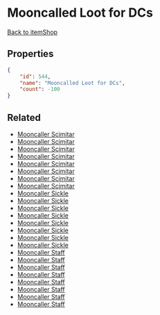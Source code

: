 # Mooncalled Loot for DCs

<no description available>

[Back to itemShop](../item-shops.md)

## Properties

```json
{
    "id": 544,
    "name": "Mooncalled Loot for DCs",
    "count": -100
}
```

## Related

- [Mooncaller Scimitar](../items/17010-mooncaller-scimitar.md)
- [Mooncaller Scimitar](../items/17011-mooncaller-scimitar.md)
- [Mooncaller Scimitar](../items/17012-mooncaller-scimitar.md)
- [Mooncaller Scimitar](../items/17013-mooncaller-scimitar.md)
- [Mooncaller Scimitar](../items/17014-mooncaller-scimitar.md)
- [Mooncaller Scimitar](../items/17015-mooncaller-scimitar.md)
- [Mooncaller Scimitar](../items/17016-mooncaller-scimitar.md)
- [Mooncaller Scimitar](../items/17017-mooncaller-scimitar.md)
- [Mooncaller Sickle](../items/17018-mooncaller-sickle.md)
- [Mooncaller Sickle](../items/17019-mooncaller-sickle.md)
- [Mooncaller Sickle](../items/17020-mooncaller-sickle.md)
- [Mooncaller Sickle](../items/17021-mooncaller-sickle.md)
- [Mooncaller Sickle](../items/17022-mooncaller-sickle.md)
- [Mooncaller Sickle](../items/17023-mooncaller-sickle.md)
- [Mooncaller Sickle](../items/17024-mooncaller-sickle.md)
- [Mooncaller Sickle](../items/17025-mooncaller-sickle.md)
- [Mooncaller Staff](../items/17026-mooncaller-staff.md)
- [Mooncaller Staff](../items/17027-mooncaller-staff.md)
- [Mooncaller Staff](../items/17028-mooncaller-staff.md)
- [Mooncaller Staff](../items/17029-mooncaller-staff.md)
- [Mooncaller Staff](../items/17030-mooncaller-staff.md)
- [Mooncaller Staff](../items/17031-mooncaller-staff.md)
- [Mooncaller Staff](../items/17032-mooncaller-staff.md)
- [Mooncaller Staff](../items/17033-mooncaller-staff.md)

